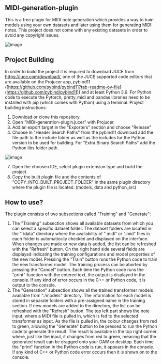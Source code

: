 ## MIDI-generation-plugin
This is a free plugin for MIDI note generation which provides a way to train models using your own datasets and later using them for generating MIDI notes. This project does not come with any existing datasets in order to avoid any copyright
issues.

![image](https://github.com/robertsHP/MIDI-generation-plugin/assets/63208048/3b956f27-2416-435e-9408-ea59b53050a5)

## Project Building
In order to build the project it is required to download JUCE from https://juce.com/download/, one of the JUCE supported code editors that are available on the Projucer app, 
pybind11 ([https://github.com/pybind/pybind11?tab=readme-ov-file](https://github.com/pybind/pybind11)) and at least Python 3.9. For Python code to execute the Pytorch, 
pretty_midi and pandas libraries need to be installed with pip (which comes with Python) using a terminal.
Project building instructions:
1. Download or clone this repository.
2. Open "MIDI-generation-plugin.jucer" with Projucer.
3. Add an export target in the "Exporters" section and choose "Release"
4. Choose In "Header Search Paths" from the pybind11 download add the file path to the include folder as well as the includes for the Python version to be used for building. For "Extra Binary Search Paths" add the Python libs folder path.

![image](https://github.com/robertsHP/MIDI-generation-plugin/assets/63208048/941e2ae4-7ceb-4a5e-a022-8989d74f736d)

7. Open the choosen IDE, select plugin extension type and build the project.
8. Copy the built plugin file and the contents of "COPY_INTO_BUILT_PROJECT_FOLDER" in the same plugin directory where the plugin file is located. (models, data and python_src)

## How to use?

The plugin consists of two subsections called "Training" and "Generate":
1. The "Training" subsection shows all available datasets from which you can select a specific dataset folder. The dataset folders are located in the "./data" directory where the availability of ".midi" or ".mid" files in each folder is automatically checked and displayed on the interface. When changes are made or new data is added, the list can be refreshed with the "Refresh" button. On the right hand side several fields are displayed indicating the training configurations and model properties of the new model. Pressing the "Train" button runs the Python code to train the new transformer model. The training process can be aborted by pressing the "Cancel" button. Each time the Python code runs the "print" function with the entered text, the output is displayed in the console. If any kind of error occurs in the C++ or Python code, it is output to the console.
2. The "Generation" subsection shows all the trained transformer models available from "./models" directory. The information for each model is stored in separate folders with a pre-assigned name in the training section. If new models are added to the directory, the list can be refreshed with the "Refresh" button. The top left part shows the note input, where a MIDI file is pulled in, which is fed to the selected transformer as input. As the file is pulled in, the colour changes from red to green, allowing the "Generate" button to be pressed to run the Python code to generate the result. The result is available in the top right corner where, just like the input, it changes from red to green, meaning that the generated result can be dragged onto your DAW or desktop. Each time the "print" function in the Python code is run, it appears in the console. If any kind of C++ or Python code error occurs then it is shown on to the console.